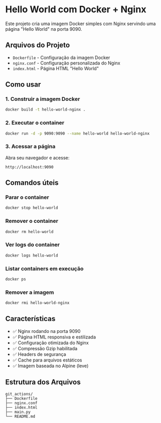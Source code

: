 # Hello World com Docker + Nginx

Este projeto cria uma imagem Docker simples com Nginx servindo uma página "Hello World" na porta 9090.

## Arquivos do Projeto

- `Dockerfile` - Configuração da imagem Docker
- `nginx.conf` - Configuração personalizada do Nginx
- `index.html` - Página HTML "Hello World"

## Como usar

### 1. Construir a imagem Docker

```bash
docker build -t hello-world-nginx .
```

### 2. Executar o container

```bash
docker run -d -p 9090:9090 --name hello-world hello-world-nginx
```

### 3. Acessar a página

Abra seu navegador e acesse:
```
http://localhost:9090
```

## Comandos úteis

### Parar o container
```bash
docker stop hello-world
```

### Remover o container
```bash
docker rm hello-world
```

### Ver logs do container
```bash
docker logs hello-world
```

### Listar containers em execução
```bash
docker ps
```

### Remover a imagem
```bash
docker rmi hello-world-nginx
```

## Características

- ✅ Nginx rodando na porta 9090
- ✅ Página HTML responsiva e estilizada
- ✅ Configuração otimizada do Nginx
- ✅ Compressão Gzip habilitada
- ✅ Headers de segurança
- ✅ Cache para arquivos estáticos
- ✅ Imagem baseada no Alpine (leve)

## Estrutura dos Arquivos

```
git_actions/
├── Dockerfile
├── nginx.conf
├── index.html
├── main.py
└── README.md
```